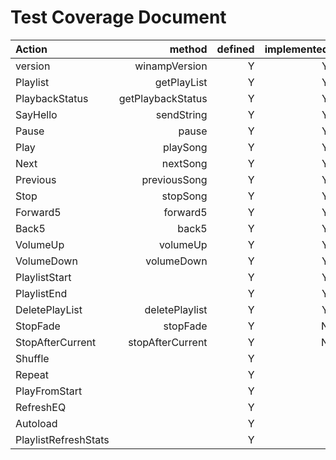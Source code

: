 # Test Coverage Document


| Action | method  |  defined | implemented  | tested | 
|:---------|----------:|----------:|----------:|----------:|
| version |  winampVersion | Y | Y | Y |
| Playlist |  getPlayList | Y | Y | Y |
| PlaybackStatus |  getPlaybackStatus |  Y | Y | Y |
| SayHello | sendString |Y | Y | Y |
| Pause  |  pause | Y | Y | Y |
| Play  |  playSong | Y | Y | Y |
| Next  |  nextSong | Y | Y | Y |
| Previous  |  previousSong | Y | Y | Y |
| Stop  |  stopSong | Y | Y | Y |
| Forward5 | forward5 | Y | Y | N |
| Back5 | back5 | Y | Y | N | 
| VolumeUp | volumeUp | Y | Y | N |
| VolumeDown | volumeDown | Y | Y | N | 
| PlaylistStart | | Y | Y | Y | 
| PlaylistEnd | | Y | Y | Y | 
| DeletePlayList | deletePlaylist | Y | Y | N | 
| StopFade |  stopFade | Y | N | N | 
| StopAfterCurrent | stopAfterCurrent  | Y | N | N | 
| Shuffle | | Y |  |  | 
| Repeat | | Y |  |  | 
| PlayFromStart | | Y |  |  | 
| RefreshEQ | | Y  |  |
| Autoload | | Y |  |  | 
| PlaylistRefreshStats | | Y |  |  | 
